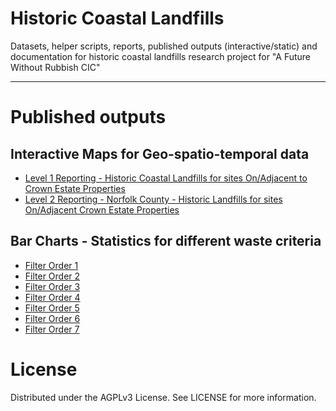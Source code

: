 # Historic Coastal Landfills
Datasets, helper scripts, reports, published outputs (interactive/static) and documentation for historic coastal landfills research project for "A Future Without Rubbish CIC"

---

# Published outputs
## Interactive Maps for Geo-spatio-temporal data
- [Level 1 Reporting - Historic Coastal Landfills for sites On/Adjacent to Crown Estate Properties](https://nba1990.github.io/historic_coastal_landfills/projects/source/utilities/python/hcl_utilities/saved_outputs/map.html)
- [Level 2 Reporting - Norfolk County - Historic Landfills for sites On/Adjacent Crown Estate Properties](https://nba1990.github.io/historic_coastal_landfills/projects/source/utilities/python/hcl_utilities/saved_outputs/norfolk_level2_map.html)

## Bar Charts - Statistics for different waste criteria
- [Filter Order 1](https://nba1990.github.io/historic_coastal_landfills/projects/source/utilities/python/hcl_utilities/hcl_math/saved_outputs/interactive/num_sites_per_criteria_filter_order_1_plots.html)
- [Filter Order 2](https://nba1990.github.io/historic_coastal_landfills/projects/source/utilities/python/hcl_utilities/hcl_math/saved_outputs/interactive/num_sites_per_criteria_filter_order_2_plots.html)
- [Filter Order 3](https://nba1990.github.io/historic_coastal_landfills/projects/source/utilities/python/hcl_utilities/hcl_math/saved_outputs/interactive/num_sites_per_criteria_filter_order_3_plots.html)
- [Filter Order 4](https://nba1990.github.io/historic_coastal_landfills/projects/source/utilities/python/hcl_utilities/hcl_math/saved_outputs/interactive/num_sites_per_criteria_filter_order_4_plots.html)
- [Filter Order 5](https://nba1990.github.io/historic_coastal_landfills/projects/source/utilities/python/hcl_utilities/hcl_math/saved_outputs/interactive/num_sites_per_criteria_filter_order_5_plots.html)
- [Filter Order 6](https://nba1990.github.io/historic_coastal_landfills/projects/source/utilities/python/hcl_utilities/hcl_math/saved_outputs/interactive/num_sites_per_criteria_filter_order_6_plots.html)
- [Filter Order 7](https://nba1990.github.io/historic_coastal_landfills/projects/source/utilities/python/hcl_utilities/hcl_math/saved_outputs/interactive/num_sites_per_criteria_filter_order_7_plots.html)

# License
Distributed under the AGPLv3 License. See LICENSE for more information.